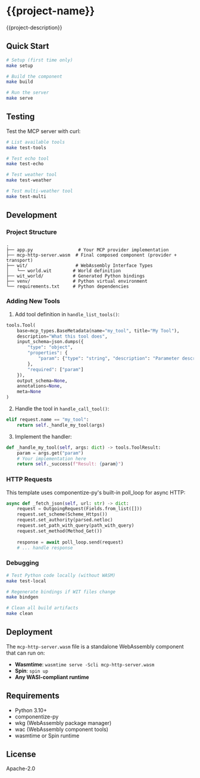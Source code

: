 # {{project-name}}

{{project-description}}

## Quick Start

```bash
# Setup (first time only)
make setup

# Build the component
make build

# Run the server
make serve
```

## Testing

Test the MCP server with curl:

```bash
# List available tools
make test-tools

# Test echo tool
make test-echo

# Test weather tool
make test-weather

# Test multi-weather tool
make test-multi
```

## Development

### Project Structure

```
.
├── app.py                 # Your MCP provider implementation
├── mcp-http-server.wasm  # Final composed component (provider + transport)
├── wit/                  # WebAssembly Interface Types
│   └── world.wit        # World definition
├── wit_world/           # Generated Python bindings
├── venv/                # Python virtual environment
└── requirements.txt     # Python dependencies
```

### Adding New Tools

1. Add tool definition in `handle_list_tools()`:
```python
tools.Tool(
    base=mcp_types.BaseMetadata(name="my_tool", title="My Tool"),
    description="What this tool does",
    input_schema=json.dumps({
        "type": "object",
        "properties": {
            "param": {"type": "string", "description": "Parameter description"}
        },
        "required": ["param"]
    }),
    output_schema=None,
    annotations=None,
    meta=None
)
```

2. Handle the tool in `handle_call_tool()`:
```python
elif request.name == "my_tool":
    return self._handle_my_tool(args)
```

3. Implement the handler:
```python
def _handle_my_tool(self, args: dict) -> tools.ToolResult:
    param = args.get("param")
    # Your implementation here
    return self._success(f"Result: {param}")
```

### HTTP Requests

This template uses componentize-py's built-in poll_loop for async HTTP:

```python
async def _fetch_json(self, url: str) -> dict:
    request = OutgoingRequest(Fields.from_list([]))
    request.set_scheme(Scheme_Https())
    request.set_authority(parsed.netloc)
    request.set_path_with_query(path_with_query)
    request.set_method(Method_Get())
    
    response = await poll_loop.send(request)
    # ... handle response
```

### Debugging

```bash
# Test Python code locally (without WASM)
make test-local

# Regenerate bindings if WIT files change
make bindgen

# Clean all build artifacts
make clean
```

## Deployment

The `mcp-http-server.wasm` file is a standalone WebAssembly component that can run on:

- **Wasmtime**: `wasmtime serve -Scli mcp-http-server.wasm`
- **Spin**: `spin up`
- **Any WASI-compliant runtime**

## Requirements

- Python 3.10+
- componentize-py
- wkg (WebAssembly package manager)
- wac (WebAssembly component tools)
- wasmtime or Spin runtime

## License

Apache-2.0